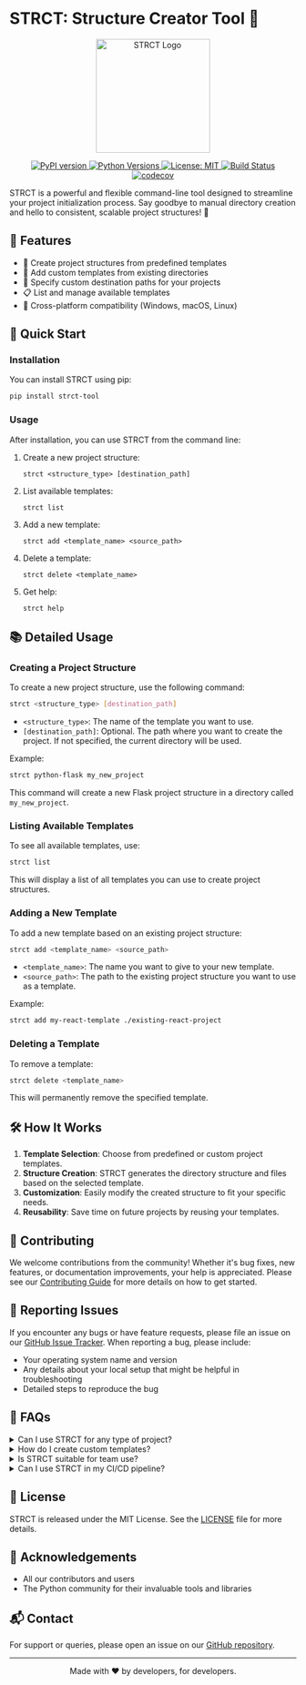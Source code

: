 # STRCT: Structure Creator Tool 🚀

<p align="center">
  <img src="https://your-image-url-here.com/strct-logo.png" alt="STRCT Logo" width="200"/>
</p>

<p align="center">
  <a href="https://badge.fury.io/py/strct-tool">
    <img src="https://badge.fury.io/py/strct-tool.svg" alt="PyPI version" />
  </a>
  <a href="https://pypi.org/project/strct-tool/">
    <img src="https://img.shields.io/pypi/pyversions/strct-tool.svg" alt="Python Versions" />
  </a>
  <a href="https://opensource.org/licenses/MIT">
    <img src="https://img.shields.io/badge/License-MIT-yellow.svg" alt="License: MIT" />
  </a>
  <a href="https://github.com/yourusername/strct/actions">
    <img src="https://github.com/yourusername/strct/workflows/Build/badge.svg" alt="Build Status" />
  </a>
  <a href="https://codecov.io/gh/yourusername/strct">
    <img src="https://codecov.io/gh/yourusername/strct/branch/main/graph/badge.svg" alt="codecov" />
  </a>
</p>

STRCT is a powerful and flexible command-line tool designed to streamline your project initialization process. Say goodbye to manual directory creation and hello to consistent, scalable project structures! 🎉

## 🌟 Features

- 🚀 Create project structures from predefined templates
- 🔧 Add custom templates from existing directories
- 🎯 Specify custom destination paths for your projects
- 📋 List and manage available templates
- 🔄 Cross-platform compatibility (Windows, macOS, Linux)

## 🚀 Quick Start

### Installation

You can install STRCT using pip:

```bash
pip install strct-tool
```

### Usage

After installation, you can use STRCT from the command line:

1. Create a new project structure:
   ```
   strct <structure_type> [destination_path]
   ```

2. List available templates:
   ```
   strct list
   ```

3. Add a new template:
   ```
   strct add <template_name> <source_path>
   ```

4. Delete a template:
   ```
   strct delete <template_name>
   ```

5. Get help:
   ```
   strct help
   ```

## 📚 Detailed Usage

### Creating a Project Structure

To create a new project structure, use the following command:

```bash
strct <structure_type> [destination_path]
```

- `<structure_type>`: The name of the template you want to use.
- `[destination_path]`: Optional. The path where you want to create the project. If not specified, the current directory will be used.

Example:
```bash
strct python-flask my_new_project
```

This command will create a new Flask project structure in a directory called `my_new_project`.

### Listing Available Templates

To see all available templates, use:

```bash
strct list
```

This will display a list of all templates you can use to create project structures.

### Adding a New Template

To add a new template based on an existing project structure:

```bash
strct add <template_name> <source_path>
```

- `<template_name>`: The name you want to give to your new template.
- `<source_path>`: The path to the existing project structure you want to use as a template.

Example:
```bash
strct add my-react-template ./existing-react-project
```

### Deleting a Template

To remove a template:

```bash
strct delete <template_name>
```

This will permanently remove the specified template.

## 🛠 How It Works

1. **Template Selection**: Choose from predefined or custom project templates.
2. **Structure Creation**: STRCT generates the directory structure and files based on the selected template.
3. **Customization**: Easily modify the created structure to fit your specific needs.
4. **Reusability**: Save time on future projects by reusing your templates.

## 🤝 Contributing

We welcome contributions from the community! Whether it's bug fixes, new features, or documentation improvements, your help is appreciated. Please see our [Contributing Guide](CONTRIBUTING.md) for more details on how to get started.

## 🐛 Reporting Issues

If you encounter any bugs or have feature requests, please file an issue on our [GitHub Issue Tracker](https://github.com/yourusername/strct/issues). When reporting a bug, please include:

- Your operating system name and version
- Any details about your local setup that might be helpful in troubleshooting
- Detailed steps to reproduce the bug

## 🤔 FAQs

<details>
<summary>Can I use STRCT for any type of project?</summary>
Yes! STRCT is language-agnostic and can be used for any type of project structure.
</details>

<details>
<summary>How do I create custom templates?</summary>
Use the `strct add` command to create a new template from an existing directory structure.
</details>

<details>
<summary>Is STRCT suitable for team use?</summary>
Absolutely! STRCT helps maintain consistency across team projects by using shared templates.
</details>

<details>
<summary>Can I use STRCT in my CI/CD pipeline?</summary>
Yes, STRCT can be easily integrated into CI/CD pipelines to ensure consistent project structures across your builds.
</details>

## 📜 License

STRCT is released under the MIT License. See the [LICENSE](LICENSE) file for more details.

## 🙏 Acknowledgements

- All our contributors and users
- The Python community for their invaluable tools and libraries

## 📬 Contact

For support or queries, please open an issue on our [GitHub repository](https://github.com/yourusername/strct/issues).

---

<p align="center">
  Made with ❤️ by developers, for developers.
</p>